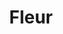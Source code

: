 ---
title: Fleur
date: 
draft: false

# descripcion
description : Aros pasantes colgantes en plata 925 y cristal microcubic. Línea premium.

materials: Plata 925

color: 

dimensions: Largo 3,00 cm x 2,00 cm 

code: 01-01-1161

type: "Aros"

categories: []

price: $11.050,00

price_eftvo: $9.390,00

# Images
# first image will be shown in the product page
images:
  # - image: "images/path_to_image"
  # La ubicacion de las imagenes es imagenes/Aros/Aros.Colgantes/01-01-1161-fleur
  - image: "./images/aros/colgantes/01-01-1161-fleur_a.jpg"
  - image: "./images/aros/colgantes/01-01-1161-fleur_b.jpg"
---